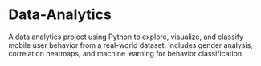 # Data-Analytics
A data analytics project using Python to explore, visualize, and classify mobile user behavior from a real-world dataset. Includes gender analysis, correlation heatmaps, and machine learning for behavior classification.
